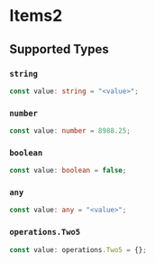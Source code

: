 # Items2


## Supported Types

### `string`

```typescript
const value: string = "<value>";
```

### `number`

```typescript
const value: number = 8988.25;
```

### `boolean`

```typescript
const value: boolean = false;
```

### `any`

```typescript
const value: any = "<value>";
```

### `operations.Two5`

```typescript
const value: operations.Two5 = {};
```

